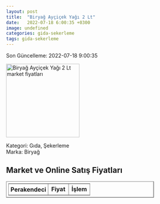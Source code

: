```yaml
---
layout: post
title:  "Biryağ Ayçiçek Yağı 2 Lt"
date:   2022-07-18 6:00:35 +0300
image: undefined
categories: gida-sekerleme
tags: gida-sekerleme
---
```


Son Güncelleme: 2022-07-18 9:00:35

<img src="undefined" width="200" alt="Biryağ Ayçiçek Yağı 2 Lt market fiyatları" />

Kategori: Gıda, Şekerleme
<br />
Marka: Biryağ

<h2>Market ve Online Satış Fiyatları</h2>

<table border="1" style="padding: 5px;width:80%;">
  <tr>
    <td style="padding: 5px;"><strong>Perakendeci</strong></td>
    <td><strong>Fiyat</strong></td>
    <td><strong>İşlem</strong></td>
  </tr>
  
</table>
